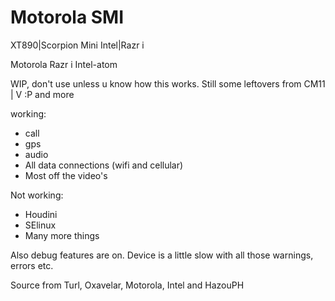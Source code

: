 Motorola SMI
===========================

XT890|Scorpion Mini Intel|Razr i

Motorola Razr i Intel-atom

WIP, don't use unless u know how this works. Still some leftovers from CM11
 |
 V :P and more

working:
- call
- gps
- audio
- All data connections (wifi and cellular)
- Most off the video's

Not working:
- Houdini
- SElinux
- Many more things

Also debug features are on. Device is a little slow with all those warnings, errors etc.

Source from Turl, Oxavelar, Motorola, Intel and HazouPH

